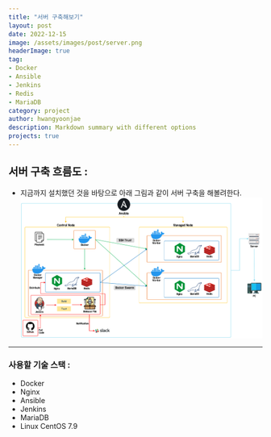 ```yaml
---
title: "서버 구축해보기"
layout: post
date: 2022-12-15
image: /assets/images/post/server.png
headerImage: true
tag: 
- Docker
- Ansible
- Jenkins
- Redis
- MariaDB
category: project
author: hwangyoonjae
description: Markdown summary with different options
projects: true
---
```


## 서버 구축 흐름도 :
- 지금까지 설치했던 것을 바탕으로 아래 그림과 같이 서버 구축을 해볼려한다.
[![Screenshot](../assets/images/Project/%EC%84%9C%EB%B2%84%20%ED%9D%90%EB%A6%84%EB%8F%84.PNG)](../assets/images/Project/%EC%84%9C%EB%B2%84%20%ED%9D%90%EB%A6%84%EB%8F%84.PNG)

* * *

### 사용할 기술 스택 :
- Docker
- Nginx
- Ansible
- Jenkins
- MariaDB
- Linux CentOS 7.9